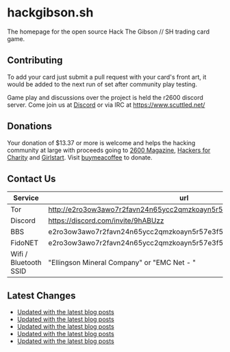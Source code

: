# hackgibson.sh
The homepage for the open source Hack The Gibson // SH trading card game.


## Contributing

To add your card just submit a pull request with your card's front art, it would be added to the next run of set after community play testing.

Game play and discussions over the project is held the r2600 discord server. Come join us at [Discord](https://discord.com/invite/9hABUzz) or via IRC at https://www.scuttled.net/


## Donations

Your donation of $13.37 or more is welcome and helps the hacking community at large with proceeds going to [2600 Magazine](https://2600.com/), [Hackers for Charity](https://hackersforcharity.org) and [Girlstart](https://girlstart.org).  Visit [buymeacoffee](https://www.buymeacoffee.com/hackgibson.sh) to donate.


## Contact Us

Service | url
-|-
Tor | http://e2ro3ow3awo7r2favn24n65ycc2qmzkoayn5r57e3f56nvjwdcgg32ad.onion
Discord | https://discord.com/invite/9hABUzz
BBS | e2ro3ow3awo7r2favn24n65ycc2qmzkoayn5r57e3f56nvjwdcgg32ad.onion:23
FidoNET | e2ro3ow3awo7r2favn24n65ycc2qmzkoayn5r57e3f56nvjwdcgg32ad.onion:24554
Wifi / Bluetooth SSID | "Ellingson Mineral Company" or "EMC Net - <fidonet address>"

## Latest Changes
<!-- BLOG-POST-LIST:START -->
- [Updated with the latest blog posts](https://github.com/DFW2600/hackgibson.sh/commit/96579ea24ec8eff9249412406c74f4d05dc8aa5e)
- [Updated with the latest blog posts](https://github.com/DFW2600/hackgibson.sh/commit/4c248a7b7c2942cb0c0041e29e6b1ac264861140)
- [Updated with the latest blog posts](https://github.com/DFW2600/hackgibson.sh/commit/6bdaafe8ddc39843c132b2fb601c0c60b2abbebb)
- [Updated with the latest blog posts](https://github.com/DFW2600/hackgibson.sh/commit/0a3aff60a41dae4f220e738b13d9e44178fe401a)
- [Updated with the latest blog posts](https://github.com/DFW2600/hackgibson.sh/commit/9d2d28526554cb5bfa2b0c6d0dc39e6a2b7f0a42)
<!-- BLOG-POST-LIST:END -->

